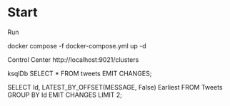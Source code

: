 # Start

Run

docker compose -f docker-compose.yml up -d


Control Center
http://localhost:9021/clusters


ksqlDb
SELECT * FROM tweets EMIT CHANGES;

SELECT Id, LATEST_BY_OFFSET(MESSAGE, False) Earliest FROM Tweets GROUP BY Id EMIT CHANGES LIMIT 2;



